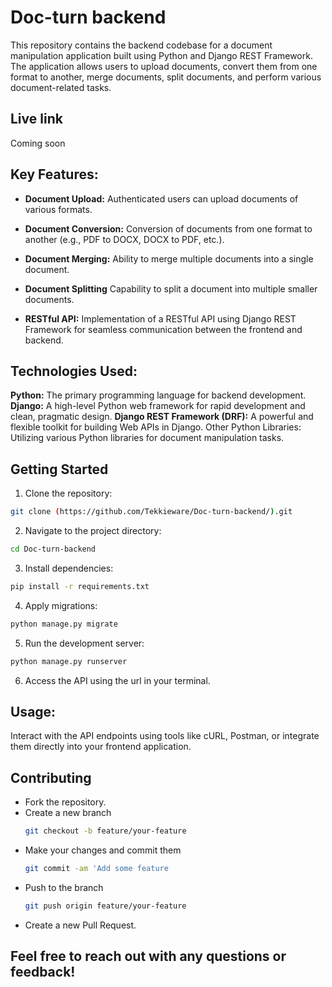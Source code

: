  # Doc-turn backend
This repository contains the backend codebase for a document manipulation application built using Python and Django REST Framework. The application allows users to upload documents, convert them from one format to another, merge documents, split documents, and perform various document-related tasks.
## Live link
Coming soon

## Key Features:
- **Document Upload:** Authenticated users can upload documents of various formats.

- **Document Conversion:** Conversion of documents from one format to another (e.g., PDF to DOCX, DOCX to PDF, etc.).

- **Document Merging:** Ability to merge multiple documents into a single document.
- **Document Splitting** Capability to split a document into multiple smaller documents.

- **RESTful API:** Implementation of a RESTful API using Django REST Framework for seamless communication between the frontend and backend.

## Technologies Used:
**Python:** The primary programming language for backend development.
**Django:** A high-level Python web framework for rapid development and clean, pragmatic design.
**Django REST Framework (DRF):** A powerful and flexible toolkit for building Web APIs in Django.
Other Python Libraries: Utilizing various Python libraries for document manipulation tasks.

## Getting Started

   1. Clone the repository:
   
   ```bash
   git clone (https://github.com/Tekkieware/Doc-turn-backend/).git
   ```
  2. Navigate to the project directory:
     
   ```bash
   cd Doc-turn-backend
   ```
  3. Install dependencies:
     
  ```bash
  pip install -r requirements.txt
  ```
  4. Apply migrations:
     
  ```bash
  python manage.py migrate
  ```
  5. Run the development server:
     
  ```bash
  python manage.py runserver
  ```
  6. Access the API using the url in your terminal.

## Usage:
  Interact with the API endpoints using tools like cURL, Postman, or integrate them directly into your frontend application.
   

## Contributing
- Fork the repository.
- Create a new branch
  ```bash
  git checkout -b feature/your-feature
  ```
- Make your changes and commit them
  ```bash
  git commit -am 'Add some feature
  ```
- Push to the branch
  ```bash
  git push origin feature/your-feature
  ```
- Create a new Pull Request.

## Feel free to reach out with any questions or feedback!

